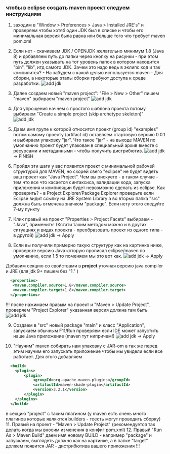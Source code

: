 ### чтобы в eclipse создать maven проект следуем инструкциям

1. заходим в "Window > Preferences > Java > Installed JRE's" и проверяем чтобы хотяб один JDK был в списке и чтобы его минимальная версия была равна или больше того что требует maven pom.xml
2. Если нет - скачиваем JDK / OPENJDK желательно минимум 1.8 (Java 8) и добавляем путь до папки через кнопку на рисунки - при этом путь должен указывать на тот уровень папок в котором находится "bin", "lib", итд самого JDK. Зачем это надо ведь в эклипс код и так компилится?  - На забудем с какой целью используется maven - Для сборки, а некоторые этапы сборки требуют доступа к среде разработки.
![add jdk](./1.png)

3. Далее создаем новый "maven project": "File > New > Other" пишем "maven" выбираем "maven project"
![add jdk](./2.png)

4. Для упрощения начнем с простого шаблона проекта потому выбираем "Create a simple project (skip archetype skeleton)"
![add jdk](./3.png)

5. Даем имя групе к которой относится проект (group id) "examples" потом самому проекту (artifact id) оставляем стартовую версию 0.0.1 и выбираем упаковку "jar". Что такое "jar" - на выходе MAVEN по умолчанию проект будет упакован в специальный архив вместе с ресурсами и метаданными - чтобы получить дистрибютив.
![add jdk](./4.png) -> FINISH


6. Пройдя эти шаги у вас появится проект с минимальной рабочей структурой для MAVEN, но скорей свего "eclipse" не будет видеть ваш проект как "Java Project". Чем вы рискуете - в таком случае - тем что все что касается синтаксиса, валидации кода, запуска приложения и компиляции будет невозможно сделать из eclipse. Как проверить? - в Project Explorer/Package Explorer проверьте если Eclipse видит ссылку на JRE System Library а во вторых папка "src" должна быть отмечена значком "package". Если нету этого следуйте 7-му пункту

7. Клик правый на проект "Properties > Project Facets" выбираем - "Java", применить! (Кстати таким методом можно и в других ситуациях и видах проекта - преобразовать проект из одного типа - в другой)
![add jdk](./5.png) -> Apply

8. Если вы получили примерно такую структуру как на картинке ниже, проверьте версию Java которую прописал eclipse/maven по умолчанию, если 1.5 то поменяем мы это вот как. 
![add jdk](./6.png) -> Apply

Добавим  секцию со свойствами в **project** уточная версию java compiler и JRE (для jdk 9+ пишем без "1." )
```xml
  <properties>
   <maven.compiler.source>1.8</maven.compiler.source>
   <maven.compiler.target>1.8</maven.compiler.target>
  </properties>
```  
!!! после нажимаем правым на проект и "Maven > Update Project", проверяем "Project Explorer" указанная версия должна там быть
![add jdk](./7.png)

9. Создаем в "src" новый package "main" и класс "Application", запускаем обычным F11/Run проверяем если IDE может запустить наше Java приложение (maven тут нипричем!) 
![add jdk](./8.png) -> Apply

10. "Научим" maven собирать нам упаковку с JAR-om а так же перед этим научим его запускать приложение чтобы мы увидели если все работает. Для этого добавляем 

```xml
  <build>
  	<plugins>
  		<plugin>
  			<groupId>org.apache.maven.plugins</groupId>
  			<artifactId>maven-shade-plugin</artifactId>
  			<version>3.2.1</version>
  		</plugin>
  	</plugins>
  </build>
```
в секцию "project" с таким плагином (у maven есть очень много плагинов которые являются builders - тоесть могут проводить сборку)
11. Правый на проект - "Maven > Update Project" (рекомендуется так делать когда мы вносим изменения в конфиг pom.xml)
12. Правый "Run As > Maven Build" даем имя новому BUILD - например "package" и запускаем, выглядеть должно как на картинке, а в папке "target" должем появится JAR - дистрибютива вашего приложения !!!



